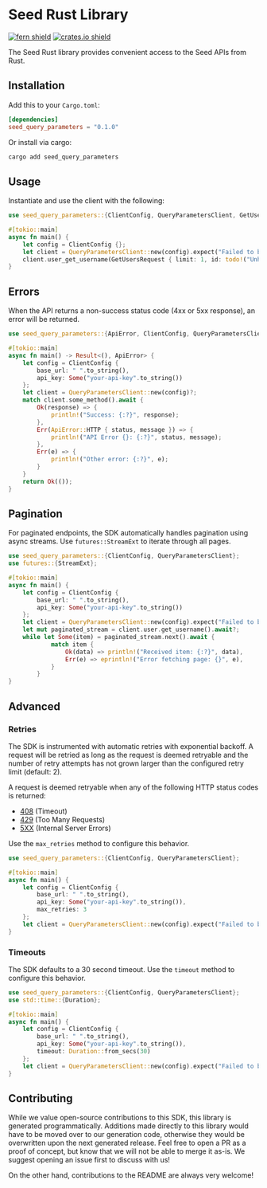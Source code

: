 # Seed Rust Library

[![fern shield](https://img.shields.io/badge/%F0%9F%8C%BF-Built%20with%20Fern-brightgreen)](https://buildwithfern.com?utm_source=github&utm_medium=github&utm_campaign=readme&utm_source=Seed%2FRust)
[![crates.io shield](https://img.shields.io/crates/v/seed_query_parameters)](https://crates.io/crates/seed_query_parameters)

The Seed Rust library provides convenient access to the Seed APIs from Rust.

## Installation

Add this to your `Cargo.toml`:

```toml
[dependencies]
seed_query_parameters = "0.1.0"
```

Or install via cargo:

```sh
cargo add seed_query_parameters
```

## Usage

Instantiate and use the client with the following:

```rust
use seed_query_parameters::{ClientConfig, QueryParametersClient, GetUsersRequest};

#[tokio::main]
async fn main() {
    let config = ClientConfig {};
    let client = QueryParametersClient::new(config).expect("Failed to build client");
    client.user_get_username(GetUsersRequest { limit: 1, id: todo!("Unhandled primitive: UUID"), date: todo!("Unhandled primitive: DATE"), deadline: todo!("Unhandled primitive: DATE_TIME"), bytes: todo!("Unhandled primitive: BASE_64"), user: serde_json::json!({"name":"name","tags":["tags","tags"]}), user_list: vec![serde_json::json!({"name":"name","tags":["tags","tags"]}), serde_json::json!({"name":"name","tags":["tags","tags"]})], optional_deadline: Some(todo!("Unhandled primitive: DATE_TIME")), key_value: todo!("Unhandled type reference"), optional_string: Some("optionalString"), nested_user: serde_json::json!({"name":"name","user":{"name":"name","tags":["tags","tags"]}}), optional_user: Some(serde_json::json!({"name":"name","tags":["tags","tags"]})), exclude_user: vec![serde_json::json!({"name":"name","tags":["tags","tags"]})], filter: vec!["filter"] }).await;
}
```

## Errors

When the API returns a non-success status code (4xx or 5xx response), an error will be returned.

```rust
use seed_query_parameters::{ApiError, ClientConfig, QueryParametersClient};

#[tokio::main]
async fn main() -> Result<(), ApiError> {
    let config = ClientConfig {
        base_url: " ".to_string(),
        api_key: Some("your-api-key".to_string())
    };
    let client = QueryParametersClient::new(config)?;
    match client.some_method().await {
        Ok(response) => {
            println!("Success: {:?}", response);
        },
        Err(ApiError::HTTP { status, message }) => {
            println!("API Error {}: {:?}", status, message);
        },
        Err(e) => {
            println!("Other error: {:?}", e);
        }
    }
    return Ok(());
}
```

## Pagination

For paginated endpoints, the SDK automatically handles pagination using async streams. Use `futures::StreamExt` to iterate through all pages.

```rust
use seed_query_parameters::{ClientConfig, QueryParametersClient};
use futures::{StreamExt};

#[tokio::main]
async fn main() {
    let config = ClientConfig {
        base_url: " ".to_string(),
        api_key: Some("your-api-key".to_string())
    };
    let client = QueryParametersClient::new(config).expect("Failed to build client");
    let mut paginated_stream = client.user.get_username().await?;
    while let Some(item) = paginated_stream.next().await {
            match item {
                Ok(data) => println!("Received item: {:?}", data),
                Err(e) => eprintln!("Error fetching page: {}", e),
            }
        }
}
```

## Advanced

### Retries

The SDK is instrumented with automatic retries with exponential backoff. A request will be retried as long
as the request is deemed retryable and the number of retry attempts has not grown larger than the configured
retry limit (default: 2).

A request is deemed retryable when any of the following HTTP status codes is returned:

- [408](https://developer.mozilla.org/en-US/docs/Web/HTTP/Status/408) (Timeout)
- [429](https://developer.mozilla.org/en-US/docs/Web/HTTP/Status/429) (Too Many Requests)
- [5XX](https://developer.mozilla.org/en-US/docs/Web/HTTP/Status/500) (Internal Server Errors)

Use the `max_retries` method to configure this behavior.

```rust
use seed_query_parameters::{ClientConfig, QueryParametersClient};

#[tokio::main]
async fn main() {
    let config = ClientConfig {
        base_url: " ".to_string(),
        api_key: Some("your-api-key".to_string()),
        max_retries: 3
    };
    let client = QueryParametersClient::new(config).expect("Failed to build client");
}
```

### Timeouts

The SDK defaults to a 30 second timeout. Use the `timeout` method to configure this behavior.

```rust
use seed_query_parameters::{ClientConfig, QueryParametersClient};
use std::time::{Duration};

#[tokio::main]
async fn main() {
    let config = ClientConfig {
        base_url: " ".to_string(),
        api_key: Some("your-api-key".to_string()),
        timeout: Duration::from_secs(30)
    };
    let client = QueryParametersClient::new(config).expect("Failed to build client");
}
```

## Contributing

While we value open-source contributions to this SDK, this library is generated programmatically.
Additions made directly to this library would have to be moved over to our generation code,
otherwise they would be overwritten upon the next generated release. Feel free to open a PR as
a proof of concept, but know that we will not be able to merge it as-is. We suggest opening
an issue first to discuss with us!

On the other hand, contributions to the README are always very welcome!